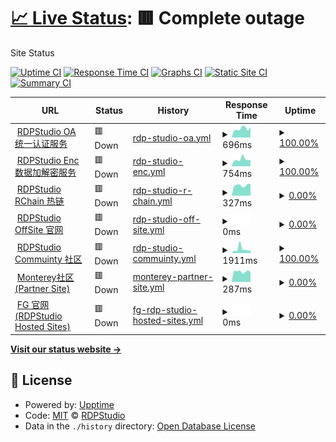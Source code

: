 # [📈 Live Status](https://status.rdpstudio.top): <!--live status--> **🟥 Complete outage**

Site Status

[![Uptime CI](https://github.com/rdp-studio/status/workflows/Uptime%20CI/badge.svg)](https://github.com/rdp-studio/status/actions?query=workflow%3A%22Uptime+CI%22)
[![Response Time CI](https://github.com/rdp-studio/status/workflows/Response%20Time%20CI/badge.svg)](https://github.com/rdp-studio/status/actions?query=workflow%3A%22Response+Time+CI%22)
[![Graphs CI](https://github.com/rdp-studio/status/workflows/Graphs%20CI/badge.svg)](https://github.com/rdp-studio/status/actions?query=workflow%3A%22Graphs+CI%22)
[![Static Site CI](https://github.com/rdp-studio/status/workflows/Static%20Site%20CI/badge.svg)](https://github.com/rdp-studio/status/actions?query=workflow%3A%22Static+Site+CI%22)
[![Summary CI](https://github.com/rdp-studio/status/workflows/Summary%20CI/badge.svg)](https://github.com/rdp-studio/status/actions?query=workflow%3A%22Summary+CI%22)

<!--start: status pages-->
<!-- This summary is generated by Upptime (https://github.com/upptime/upptime) -->
<!-- Do not edit this manually, your changes will be overwritten -->
<!-- prettier-ignore -->
| URL | Status | History | Response Time | Uptime |
| --- | ------ | ------- | ------------- | ------ |
| <img alt="" src="https://favicons.githubusercontent.com/rdpoa.cn.utools.club" height="13"> [RDPStudio OA 统一认证服务](https://rdpoa.cn.utools.club) | 🟥 Down | [rdp-studio-oa.yml](https://github.com/rdp-studio/status/commits/HEAD/history/rdp-studio-oa.yml) | <details><summary><img alt="Response time graph" src="./graphs/rdp-studio-oa/response-time-week.png" height="20"> 696ms</summary><br><a href="https://status.rdpstudio.top/history/rdp-studio-oa"><img alt="Response time 760" src="https://img.shields.io/endpoint?url=https%3A%2F%2Fraw.githubusercontent.com%2Frdp-studio%2Fstatus%2FHEAD%2Fapi%2Frdp-studio-oa%2Fresponse-time.json"></a><br><a href="https://status.rdpstudio.top/history/rdp-studio-oa"><img alt="24-hour response time 824" src="https://img.shields.io/endpoint?url=https%3A%2F%2Fraw.githubusercontent.com%2Frdp-studio%2Fstatus%2FHEAD%2Fapi%2Frdp-studio-oa%2Fresponse-time-day.json"></a><br><a href="https://status.rdpstudio.top/history/rdp-studio-oa"><img alt="7-day response time 696" src="https://img.shields.io/endpoint?url=https%3A%2F%2Fraw.githubusercontent.com%2Frdp-studio%2Fstatus%2FHEAD%2Fapi%2Frdp-studio-oa%2Fresponse-time-week.json"></a><br><a href="https://status.rdpstudio.top/history/rdp-studio-oa"><img alt="30-day response time 731" src="https://img.shields.io/endpoint?url=https%3A%2F%2Fraw.githubusercontent.com%2Frdp-studio%2Fstatus%2FHEAD%2Fapi%2Frdp-studio-oa%2Fresponse-time-month.json"></a><br><a href="https://status.rdpstudio.top/history/rdp-studio-oa"><img alt="1-year response time 748" src="https://img.shields.io/endpoint?url=https%3A%2F%2Fraw.githubusercontent.com%2Frdp-studio%2Fstatus%2FHEAD%2Fapi%2Frdp-studio-oa%2Fresponse-time-year.json"></a></details> | <details><summary><a href="https://status.rdpstudio.top/history/rdp-studio-oa">100.00%</a></summary><a href="https://status.rdpstudio.top/history/rdp-studio-oa"><img alt="All-time uptime 23.03%" src="https://img.shields.io/endpoint?url=https%3A%2F%2Fraw.githubusercontent.com%2Frdp-studio%2Fstatus%2FHEAD%2Fapi%2Frdp-studio-oa%2Fuptime.json"></a><br><a href="https://status.rdpstudio.top/history/rdp-studio-oa"><img alt="24-hour uptime 100.00%" src="https://img.shields.io/endpoint?url=https%3A%2F%2Fraw.githubusercontent.com%2Frdp-studio%2Fstatus%2FHEAD%2Fapi%2Frdp-studio-oa%2Fuptime-day.json"></a><br><a href="https://status.rdpstudio.top/history/rdp-studio-oa"><img alt="7-day uptime 100.00%" src="https://img.shields.io/endpoint?url=https%3A%2F%2Fraw.githubusercontent.com%2Frdp-studio%2Fstatus%2FHEAD%2Fapi%2Frdp-studio-oa%2Fuptime-week.json"></a><br><a href="https://status.rdpstudio.top/history/rdp-studio-oa"><img alt="30-day uptime 100.00%" src="https://img.shields.io/endpoint?url=https%3A%2F%2Fraw.githubusercontent.com%2Frdp-studio%2Fstatus%2FHEAD%2Fapi%2Frdp-studio-oa%2Fuptime-month.json"></a><br><a href="https://status.rdpstudio.top/history/rdp-studio-oa"><img alt="1-year uptime 26.94%" src="https://img.shields.io/endpoint?url=https%3A%2F%2Fraw.githubusercontent.com%2Frdp-studio%2Fstatus%2FHEAD%2Fapi%2Frdp-studio-oa%2Fuptime-year.json"></a></details>
| <img alt="" src="https://favicons.githubusercontent.com/rdpenc.cn.utools.club" height="13"> [RDPStudio Enc 数据加解密服务](https://rdpenc.cn.utools.club) | 🟥 Down | [rdp-studio-enc.yml](https://github.com/rdp-studio/status/commits/HEAD/history/rdp-studio-enc.yml) | <details><summary><img alt="Response time graph" src="./graphs/rdp-studio-enc/response-time-week.png" height="20"> 754ms</summary><br><a href="https://status.rdpstudio.top/history/rdp-studio-enc"><img alt="Response time 751" src="https://img.shields.io/endpoint?url=https%3A%2F%2Fraw.githubusercontent.com%2Frdp-studio%2Fstatus%2FHEAD%2Fapi%2Frdp-studio-enc%2Fresponse-time.json"></a><br><a href="https://status.rdpstudio.top/history/rdp-studio-enc"><img alt="24-hour response time 688" src="https://img.shields.io/endpoint?url=https%3A%2F%2Fraw.githubusercontent.com%2Frdp-studio%2Fstatus%2FHEAD%2Fapi%2Frdp-studio-enc%2Fresponse-time-day.json"></a><br><a href="https://status.rdpstudio.top/history/rdp-studio-enc"><img alt="7-day response time 754" src="https://img.shields.io/endpoint?url=https%3A%2F%2Fraw.githubusercontent.com%2Frdp-studio%2Fstatus%2FHEAD%2Fapi%2Frdp-studio-enc%2Fresponse-time-week.json"></a><br><a href="https://status.rdpstudio.top/history/rdp-studio-enc"><img alt="30-day response time 717" src="https://img.shields.io/endpoint?url=https%3A%2F%2Fraw.githubusercontent.com%2Frdp-studio%2Fstatus%2FHEAD%2Fapi%2Frdp-studio-enc%2Fresponse-time-month.json"></a><br><a href="https://status.rdpstudio.top/history/rdp-studio-enc"><img alt="1-year response time 739" src="https://img.shields.io/endpoint?url=https%3A%2F%2Fraw.githubusercontent.com%2Frdp-studio%2Fstatus%2FHEAD%2Fapi%2Frdp-studio-enc%2Fresponse-time-year.json"></a></details> | <details><summary><a href="https://status.rdpstudio.top/history/rdp-studio-enc">100.00%</a></summary><a href="https://status.rdpstudio.top/history/rdp-studio-enc"><img alt="All-time uptime 23.02%" src="https://img.shields.io/endpoint?url=https%3A%2F%2Fraw.githubusercontent.com%2Frdp-studio%2Fstatus%2FHEAD%2Fapi%2Frdp-studio-enc%2Fuptime.json"></a><br><a href="https://status.rdpstudio.top/history/rdp-studio-enc"><img alt="24-hour uptime 100.00%" src="https://img.shields.io/endpoint?url=https%3A%2F%2Fraw.githubusercontent.com%2Frdp-studio%2Fstatus%2FHEAD%2Fapi%2Frdp-studio-enc%2Fuptime-day.json"></a><br><a href="https://status.rdpstudio.top/history/rdp-studio-enc"><img alt="7-day uptime 100.00%" src="https://img.shields.io/endpoint?url=https%3A%2F%2Fraw.githubusercontent.com%2Frdp-studio%2Fstatus%2FHEAD%2Fapi%2Frdp-studio-enc%2Fuptime-week.json"></a><br><a href="https://status.rdpstudio.top/history/rdp-studio-enc"><img alt="30-day uptime 100.00%" src="https://img.shields.io/endpoint?url=https%3A%2F%2Fraw.githubusercontent.com%2Frdp-studio%2Fstatus%2FHEAD%2Fapi%2Frdp-studio-enc%2Fuptime-month.json"></a><br><a href="https://status.rdpstudio.top/history/rdp-studio-enc"><img alt="1-year uptime 26.93%" src="https://img.shields.io/endpoint?url=https%3A%2F%2Fraw.githubusercontent.com%2Frdp-studio%2Fstatus%2FHEAD%2Fapi%2Frdp-studio-enc%2Fuptime-year.json"></a></details>
| <img alt="" src="https://favicons.githubusercontent.com/chain.rdpstudio.top" height="13"> [RDPStudio RChain 热链](http://chain.rdpstudio.top) | 🟥 Down | [rdp-studio-r-chain.yml](https://github.com/rdp-studio/status/commits/HEAD/history/rdp-studio-r-chain.yml) | <details><summary><img alt="Response time graph" src="./graphs/rdp-studio-r-chain/response-time-week.png" height="20"> 327ms</summary><br><a href="https://status.rdpstudio.top/history/rdp-studio-r-chain"><img alt="Response time 815" src="https://img.shields.io/endpoint?url=https%3A%2F%2Fraw.githubusercontent.com%2Frdp-studio%2Fstatus%2FHEAD%2Fapi%2Frdp-studio-r-chain%2Fresponse-time.json"></a><br><a href="https://status.rdpstudio.top/history/rdp-studio-r-chain"><img alt="24-hour response time 362" src="https://img.shields.io/endpoint?url=https%3A%2F%2Fraw.githubusercontent.com%2Frdp-studio%2Fstatus%2FHEAD%2Fapi%2Frdp-studio-r-chain%2Fresponse-time-day.json"></a><br><a href="https://status.rdpstudio.top/history/rdp-studio-r-chain"><img alt="7-day response time 327" src="https://img.shields.io/endpoint?url=https%3A%2F%2Fraw.githubusercontent.com%2Frdp-studio%2Fstatus%2FHEAD%2Fapi%2Frdp-studio-r-chain%2Fresponse-time-week.json"></a><br><a href="https://status.rdpstudio.top/history/rdp-studio-r-chain"><img alt="30-day response time 371" src="https://img.shields.io/endpoint?url=https%3A%2F%2Fraw.githubusercontent.com%2Frdp-studio%2Fstatus%2FHEAD%2Fapi%2Frdp-studio-r-chain%2Fresponse-time-month.json"></a><br><a href="https://status.rdpstudio.top/history/rdp-studio-r-chain"><img alt="1-year response time 815" src="https://img.shields.io/endpoint?url=https%3A%2F%2Fraw.githubusercontent.com%2Frdp-studio%2Fstatus%2FHEAD%2Fapi%2Frdp-studio-r-chain%2Fresponse-time-year.json"></a></details> | <details><summary><a href="https://status.rdpstudio.top/history/rdp-studio-r-chain">0.00%</a></summary><a href="https://status.rdpstudio.top/history/rdp-studio-r-chain"><img alt="All-time uptime 0.00%" src="https://img.shields.io/endpoint?url=https%3A%2F%2Fraw.githubusercontent.com%2Frdp-studio%2Fstatus%2FHEAD%2Fapi%2Frdp-studio-r-chain%2Fuptime.json"></a><br><a href="https://status.rdpstudio.top/history/rdp-studio-r-chain"><img alt="24-hour uptime 0.00%" src="https://img.shields.io/endpoint?url=https%3A%2F%2Fraw.githubusercontent.com%2Frdp-studio%2Fstatus%2FHEAD%2Fapi%2Frdp-studio-r-chain%2Fuptime-day.json"></a><br><a href="https://status.rdpstudio.top/history/rdp-studio-r-chain"><img alt="7-day uptime 0.00%" src="https://img.shields.io/endpoint?url=https%3A%2F%2Fraw.githubusercontent.com%2Frdp-studio%2Fstatus%2FHEAD%2Fapi%2Frdp-studio-r-chain%2Fuptime-week.json"></a><br><a href="https://status.rdpstudio.top/history/rdp-studio-r-chain"><img alt="30-day uptime 0.00%" src="https://img.shields.io/endpoint?url=https%3A%2F%2Fraw.githubusercontent.com%2Frdp-studio%2Fstatus%2FHEAD%2Fapi%2Frdp-studio-r-chain%2Fuptime-month.json"></a><br><a href="https://status.rdpstudio.top/history/rdp-studio-r-chain"><img alt="1-year uptime 0.00%" src="https://img.shields.io/endpoint?url=https%3A%2F%2Fraw.githubusercontent.com%2Frdp-studio%2Fstatus%2FHEAD%2Fapi%2Frdp-studio-r-chain%2Fuptime-year.json"></a></details>
| <img alt="" src="https://favicons.githubusercontent.com/www3.rdpstudio.top" height="13"> [RDPStudio OffSite 官网](http://www3.rdpstudio.top:81) | 🟥 Down | [rdp-studio-off-site.yml](https://github.com/rdp-studio/status/commits/HEAD/history/rdp-studio-off-site.yml) | <details><summary><img alt="Response time graph" src="./graphs/rdp-studio-off-site/response-time-week.png" height="20"> 0ms</summary><br><a href="https://status.rdpstudio.top/history/rdp-studio-off-site"><img alt="Response time 1288" src="https://img.shields.io/endpoint?url=https%3A%2F%2Fraw.githubusercontent.com%2Frdp-studio%2Fstatus%2FHEAD%2Fapi%2Frdp-studio-off-site%2Fresponse-time.json"></a><br><a href="https://status.rdpstudio.top/history/rdp-studio-off-site"><img alt="24-hour response time 0" src="https://img.shields.io/endpoint?url=https%3A%2F%2Fraw.githubusercontent.com%2Frdp-studio%2Fstatus%2FHEAD%2Fapi%2Frdp-studio-off-site%2Fresponse-time-day.json"></a><br><a href="https://status.rdpstudio.top/history/rdp-studio-off-site"><img alt="7-day response time 0" src="https://img.shields.io/endpoint?url=https%3A%2F%2Fraw.githubusercontent.com%2Frdp-studio%2Fstatus%2FHEAD%2Fapi%2Frdp-studio-off-site%2Fresponse-time-week.json"></a><br><a href="https://status.rdpstudio.top/history/rdp-studio-off-site"><img alt="30-day response time 0" src="https://img.shields.io/endpoint?url=https%3A%2F%2Fraw.githubusercontent.com%2Frdp-studio%2Fstatus%2FHEAD%2Fapi%2Frdp-studio-off-site%2Fresponse-time-month.json"></a><br><a href="https://status.rdpstudio.top/history/rdp-studio-off-site"><img alt="1-year response time 1288" src="https://img.shields.io/endpoint?url=https%3A%2F%2Fraw.githubusercontent.com%2Frdp-studio%2Fstatus%2FHEAD%2Fapi%2Frdp-studio-off-site%2Fresponse-time-year.json"></a></details> | <details><summary><a href="https://status.rdpstudio.top/history/rdp-studio-off-site">0.00%</a></summary><a href="https://status.rdpstudio.top/history/rdp-studio-off-site"><img alt="All-time uptime 15.00%" src="https://img.shields.io/endpoint?url=https%3A%2F%2Fraw.githubusercontent.com%2Frdp-studio%2Fstatus%2FHEAD%2Fapi%2Frdp-studio-off-site%2Fuptime.json"></a><br><a href="https://status.rdpstudio.top/history/rdp-studio-off-site"><img alt="24-hour uptime 0.00%" src="https://img.shields.io/endpoint?url=https%3A%2F%2Fraw.githubusercontent.com%2Frdp-studio%2Fstatus%2FHEAD%2Fapi%2Frdp-studio-off-site%2Fuptime-day.json"></a><br><a href="https://status.rdpstudio.top/history/rdp-studio-off-site"><img alt="7-day uptime 0.00%" src="https://img.shields.io/endpoint?url=https%3A%2F%2Fraw.githubusercontent.com%2Frdp-studio%2Fstatus%2FHEAD%2Fapi%2Frdp-studio-off-site%2Fuptime-week.json"></a><br><a href="https://status.rdpstudio.top/history/rdp-studio-off-site"><img alt="30-day uptime 0.00%" src="https://img.shields.io/endpoint?url=https%3A%2F%2Fraw.githubusercontent.com%2Frdp-studio%2Fstatus%2FHEAD%2Fapi%2Frdp-studio-off-site%2Fuptime-month.json"></a><br><a href="https://status.rdpstudio.top/history/rdp-studio-off-site"><img alt="1-year uptime 15.00%" src="https://img.shields.io/endpoint?url=https%3A%2F%2Fraw.githubusercontent.com%2Frdp-studio%2Fstatus%2FHEAD%2Fapi%2Frdp-studio-off-site%2Fuptime-year.json"></a></details>
| <img alt="" src="https://favicons.githubusercontent.com/rdpstudioforum.flarum.cloud" height="13"> [RDPStudio Commuinty 社区](https://rdpstudioforum.flarum.cloud) | 🟥 Down | [rdp-studio-commuinty.yml](https://github.com/rdp-studio/status/commits/HEAD/history/rdp-studio-commuinty.yml) | <details><summary><img alt="Response time graph" src="./graphs/rdp-studio-commuinty/response-time-week.png" height="20"> 1911ms</summary><br><a href="https://status.rdpstudio.top/history/rdp-studio-commuinty"><img alt="Response time 1745" src="https://img.shields.io/endpoint?url=https%3A%2F%2Fraw.githubusercontent.com%2Frdp-studio%2Fstatus%2FHEAD%2Fapi%2Frdp-studio-commuinty%2Fresponse-time.json"></a><br><a href="https://status.rdpstudio.top/history/rdp-studio-commuinty"><img alt="24-hour response time 1327" src="https://img.shields.io/endpoint?url=https%3A%2F%2Fraw.githubusercontent.com%2Frdp-studio%2Fstatus%2FHEAD%2Fapi%2Frdp-studio-commuinty%2Fresponse-time-day.json"></a><br><a href="https://status.rdpstudio.top/history/rdp-studio-commuinty"><img alt="7-day response time 1911" src="https://img.shields.io/endpoint?url=https%3A%2F%2Fraw.githubusercontent.com%2Frdp-studio%2Fstatus%2FHEAD%2Fapi%2Frdp-studio-commuinty%2Fresponse-time-week.json"></a><br><a href="https://status.rdpstudio.top/history/rdp-studio-commuinty"><img alt="30-day response time 1452" src="https://img.shields.io/endpoint?url=https%3A%2F%2Fraw.githubusercontent.com%2Frdp-studio%2Fstatus%2FHEAD%2Fapi%2Frdp-studio-commuinty%2Fresponse-time-month.json"></a><br><a href="https://status.rdpstudio.top/history/rdp-studio-commuinty"><img alt="1-year response time 1745" src="https://img.shields.io/endpoint?url=https%3A%2F%2Fraw.githubusercontent.com%2Frdp-studio%2Fstatus%2FHEAD%2Fapi%2Frdp-studio-commuinty%2Fresponse-time-year.json"></a></details> | <details><summary><a href="https://status.rdpstudio.top/history/rdp-studio-commuinty">100.00%</a></summary><a href="https://status.rdpstudio.top/history/rdp-studio-commuinty"><img alt="All-time uptime 99.02%" src="https://img.shields.io/endpoint?url=https%3A%2F%2Fraw.githubusercontent.com%2Frdp-studio%2Fstatus%2FHEAD%2Fapi%2Frdp-studio-commuinty%2Fuptime.json"></a><br><a href="https://status.rdpstudio.top/history/rdp-studio-commuinty"><img alt="24-hour uptime 100.00%" src="https://img.shields.io/endpoint?url=https%3A%2F%2Fraw.githubusercontent.com%2Frdp-studio%2Fstatus%2FHEAD%2Fapi%2Frdp-studio-commuinty%2Fuptime-day.json"></a><br><a href="https://status.rdpstudio.top/history/rdp-studio-commuinty"><img alt="7-day uptime 100.00%" src="https://img.shields.io/endpoint?url=https%3A%2F%2Fraw.githubusercontent.com%2Frdp-studio%2Fstatus%2FHEAD%2Fapi%2Frdp-studio-commuinty%2Fuptime-week.json"></a><br><a href="https://status.rdpstudio.top/history/rdp-studio-commuinty"><img alt="30-day uptime 100.00%" src="https://img.shields.io/endpoint?url=https%3A%2F%2Fraw.githubusercontent.com%2Frdp-studio%2Fstatus%2FHEAD%2Fapi%2Frdp-studio-commuinty%2Fuptime-month.json"></a><br><a href="https://status.rdpstudio.top/history/rdp-studio-commuinty"><img alt="1-year uptime 99.02%" src="https://img.shields.io/endpoint?url=https%3A%2F%2Fraw.githubusercontent.com%2Frdp-studio%2Fstatus%2FHEAD%2Fapi%2Frdp-studio-commuinty%2Fuptime-year.json"></a></details>
| <img alt="" src="https://favicons.githubusercontent.com/community2.rdpstudio.top" height="13"> [Monterey社区 (Partner Site)](https://community2.rdpstudio.top) | 🟥 Down | [monterey-partner-site.yml](https://github.com/rdp-studio/status/commits/HEAD/history/monterey-partner-site.yml) | <details><summary><img alt="Response time graph" src="./graphs/monterey-partner-site/response-time-week.png" height="20"> 287ms</summary><br><a href="https://status.rdpstudio.top/history/monterey-partner-site"><img alt="Response time 323" src="https://img.shields.io/endpoint?url=https%3A%2F%2Fraw.githubusercontent.com%2Frdp-studio%2Fstatus%2FHEAD%2Fapi%2Fmonterey-partner-site%2Fresponse-time.json"></a><br><a href="https://status.rdpstudio.top/history/monterey-partner-site"><img alt="24-hour response time 278" src="https://img.shields.io/endpoint?url=https%3A%2F%2Fraw.githubusercontent.com%2Frdp-studio%2Fstatus%2FHEAD%2Fapi%2Fmonterey-partner-site%2Fresponse-time-day.json"></a><br><a href="https://status.rdpstudio.top/history/monterey-partner-site"><img alt="7-day response time 287" src="https://img.shields.io/endpoint?url=https%3A%2F%2Fraw.githubusercontent.com%2Frdp-studio%2Fstatus%2FHEAD%2Fapi%2Fmonterey-partner-site%2Fresponse-time-week.json"></a><br><a href="https://status.rdpstudio.top/history/monterey-partner-site"><img alt="30-day response time 361" src="https://img.shields.io/endpoint?url=https%3A%2F%2Fraw.githubusercontent.com%2Frdp-studio%2Fstatus%2FHEAD%2Fapi%2Fmonterey-partner-site%2Fresponse-time-month.json"></a><br><a href="https://status.rdpstudio.top/history/monterey-partner-site"><img alt="1-year response time 323" src="https://img.shields.io/endpoint?url=https%3A%2F%2Fraw.githubusercontent.com%2Frdp-studio%2Fstatus%2FHEAD%2Fapi%2Fmonterey-partner-site%2Fresponse-time-year.json"></a></details> | <details><summary><a href="https://status.rdpstudio.top/history/monterey-partner-site">0.00%</a></summary><a href="https://status.rdpstudio.top/history/monterey-partner-site"><img alt="All-time uptime 0.04%" src="https://img.shields.io/endpoint?url=https%3A%2F%2Fraw.githubusercontent.com%2Frdp-studio%2Fstatus%2FHEAD%2Fapi%2Fmonterey-partner-site%2Fuptime.json"></a><br><a href="https://status.rdpstudio.top/history/monterey-partner-site"><img alt="24-hour uptime 0.00%" src="https://img.shields.io/endpoint?url=https%3A%2F%2Fraw.githubusercontent.com%2Frdp-studio%2Fstatus%2FHEAD%2Fapi%2Fmonterey-partner-site%2Fuptime-day.json"></a><br><a href="https://status.rdpstudio.top/history/monterey-partner-site"><img alt="7-day uptime 0.00%" src="https://img.shields.io/endpoint?url=https%3A%2F%2Fraw.githubusercontent.com%2Frdp-studio%2Fstatus%2FHEAD%2Fapi%2Fmonterey-partner-site%2Fuptime-week.json"></a><br><a href="https://status.rdpstudio.top/history/monterey-partner-site"><img alt="30-day uptime 0.00%" src="https://img.shields.io/endpoint?url=https%3A%2F%2Fraw.githubusercontent.com%2Frdp-studio%2Fstatus%2FHEAD%2Fapi%2Fmonterey-partner-site%2Fuptime-month.json"></a><br><a href="https://status.rdpstudio.top/history/monterey-partner-site"><img alt="1-year uptime 0.04%" src="https://img.shields.io/endpoint?url=https%3A%2F%2Fraw.githubusercontent.com%2Frdp-studio%2Fstatus%2FHEAD%2Fapi%2Fmonterey-partner-site%2Fuptime-year.json"></a></details>
| <img alt="" src="https://favicons.githubusercontent.com/fg.rdpstudio.top" height="13"> [FG 官网 (RDPStudio Hosted Sites)](http://fg.rdpstudio.top:81) | 🟥 Down | [fg-rdp-studio-hosted-sites.yml](https://github.com/rdp-studio/status/commits/HEAD/history/fg-rdp-studio-hosted-sites.yml) | <details><summary><img alt="Response time graph" src="./graphs/fg-rdp-studio-hosted-sites/response-time-week.png" height="20"> 0ms</summary><br><a href="https://status.rdpstudio.top/history/fg-rdp-studio-hosted-sites"><img alt="Response time 857" src="https://img.shields.io/endpoint?url=https%3A%2F%2Fraw.githubusercontent.com%2Frdp-studio%2Fstatus%2FHEAD%2Fapi%2Ffg-rdp-studio-hosted-sites%2Fresponse-time.json"></a><br><a href="https://status.rdpstudio.top/history/fg-rdp-studio-hosted-sites"><img alt="24-hour response time 0" src="https://img.shields.io/endpoint?url=https%3A%2F%2Fraw.githubusercontent.com%2Frdp-studio%2Fstatus%2FHEAD%2Fapi%2Ffg-rdp-studio-hosted-sites%2Fresponse-time-day.json"></a><br><a href="https://status.rdpstudio.top/history/fg-rdp-studio-hosted-sites"><img alt="7-day response time 0" src="https://img.shields.io/endpoint?url=https%3A%2F%2Fraw.githubusercontent.com%2Frdp-studio%2Fstatus%2FHEAD%2Fapi%2Ffg-rdp-studio-hosted-sites%2Fresponse-time-week.json"></a><br><a href="https://status.rdpstudio.top/history/fg-rdp-studio-hosted-sites"><img alt="30-day response time 0" src="https://img.shields.io/endpoint?url=https%3A%2F%2Fraw.githubusercontent.com%2Frdp-studio%2Fstatus%2FHEAD%2Fapi%2Ffg-rdp-studio-hosted-sites%2Fresponse-time-month.json"></a><br><a href="https://status.rdpstudio.top/history/fg-rdp-studio-hosted-sites"><img alt="1-year response time 857" src="https://img.shields.io/endpoint?url=https%3A%2F%2Fraw.githubusercontent.com%2Frdp-studio%2Fstatus%2FHEAD%2Fapi%2Ffg-rdp-studio-hosted-sites%2Fresponse-time-year.json"></a></details> | <details><summary><a href="https://status.rdpstudio.top/history/fg-rdp-studio-hosted-sites">0.00%</a></summary><a href="https://status.rdpstudio.top/history/fg-rdp-studio-hosted-sites"><img alt="All-time uptime 35.66%" src="https://img.shields.io/endpoint?url=https%3A%2F%2Fraw.githubusercontent.com%2Frdp-studio%2Fstatus%2FHEAD%2Fapi%2Ffg-rdp-studio-hosted-sites%2Fuptime.json"></a><br><a href="https://status.rdpstudio.top/history/fg-rdp-studio-hosted-sites"><img alt="24-hour uptime 0.00%" src="https://img.shields.io/endpoint?url=https%3A%2F%2Fraw.githubusercontent.com%2Frdp-studio%2Fstatus%2FHEAD%2Fapi%2Ffg-rdp-studio-hosted-sites%2Fuptime-day.json"></a><br><a href="https://status.rdpstudio.top/history/fg-rdp-studio-hosted-sites"><img alt="7-day uptime 0.00%" src="https://img.shields.io/endpoint?url=https%3A%2F%2Fraw.githubusercontent.com%2Frdp-studio%2Fstatus%2FHEAD%2Fapi%2Ffg-rdp-studio-hosted-sites%2Fuptime-week.json"></a><br><a href="https://status.rdpstudio.top/history/fg-rdp-studio-hosted-sites"><img alt="30-day uptime 0.00%" src="https://img.shields.io/endpoint?url=https%3A%2F%2Fraw.githubusercontent.com%2Frdp-studio%2Fstatus%2FHEAD%2Fapi%2Ffg-rdp-studio-hosted-sites%2Fuptime-month.json"></a><br><a href="https://status.rdpstudio.top/history/fg-rdp-studio-hosted-sites"><img alt="1-year uptime 35.66%" src="https://img.shields.io/endpoint?url=https%3A%2F%2Fraw.githubusercontent.com%2Frdp-studio%2Fstatus%2FHEAD%2Fapi%2Ffg-rdp-studio-hosted-sites%2Fuptime-year.json"></a></details>

<!--end: status pages-->

[**Visit our status website →**](https://status.rdpstudio.top)

## 📄 License

- Powered by: [Upptime](https://github.com/upptime/upptime)
- Code: [MIT](./LICENSE) © [RDPStudio](https://status.rdpstudio.top)
- Data in the `./history` directory: [Open Database License](https://opendatacommons.org/licenses/odbl/1-0/)
